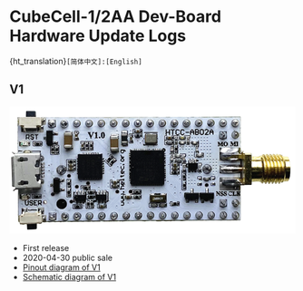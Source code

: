 # CubeCell-1/2AA Dev-Board Hardware Update Logs
{ht_translation}`[简体中文]:[English]`

## V1

![](img/hardware_update_log/01.png)

- First release
- 2020-04-30 public sale
- [Pinout diagram of V1](http://resource.heltec.cn/download/CubeCell/HTCC-AB02A/HTCC-AB02A_PinoutDiagram.pdf)
- [Schematic diagram of V1](http://resource.heltec.cn/download/CubeCell/HTCC-AB02A/HTCC-AB02A_SchematicDiagram.pdf)

